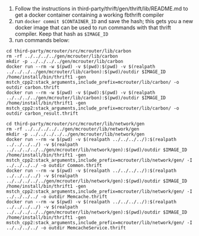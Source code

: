 1. Follow the instructions in third-party/thrift/gen/thrift/lib/README.md to get
   a docker container containing a working fbthrift compiler
2. run `docker commit $CONTAINER_ID` and save the hash; this gets you a new docker
   image that can be used to run commands with that thrift compiler. Keep that hash
   as `$IMAGE_ID`
3. run commands below:

```
cd third-party/mcrouter/src/mcrouter/lib/carbon
rm -rf ../../../../gen/mcrouter/lib/carbon
mkdir -p ../../../../gen/mcrouter/lib/carbon
docker run --rm -w $(pwd) -v $(pwd):$(pwd) -v $(realpath ../../../../gen/mcrouter/lib/carbon):$(pwd)/outdir $IMAGE_ID /home/install/bin/thrift1 -gen mstch_cpp2:stack_arguments,include_prefix=mcrouter/lib/carbon/ -o outdir carbon.thrift
docker run --rm -w $(pwd) -v $(pwd):$(pwd) -v $(realpath ../../../../gen/mcrouter/lib/carbon):$(pwd)/outdir $IMAGE_ID /home/install/bin/thrift1 -gen mstch_cpp2:stack_arguments,include_prefix=mcrouter/lib/carbon/ -o outdir carbon_result.thrift
```

```
cd third-party/mcrouter/src/mcrouter/lib/network/gen
rm -rf ../../../../../gen/mcrouter/lib/network/gen
mkdir -p ../../../../../gen/mcrouter/lib/network/gen
docker run --rm -w $(pwd) -v $(realpath ../../../../):$(realpath ../../../../) -v $(realpath ../../../../../gen/mcrouter/lib/network/gen):$(pwd)/outdir $IMAGE_ID /home/install/bin/thrift1 -gen mstch_cpp2:stack_arguments,include_prefix=mcrouter/lib/network/gen/ -I ../../../../ -o outdir Common.thrift
docker run --rm -w $(pwd) -v $(realpath ../../../../):$(realpath ../../../../) -v $(realpath ../../../../../gen/mcrouter/lib/network/gen):$(pwd)/outdir $IMAGE_ID /home/install/bin/thrift1 -gen mstch_cpp2:stack_arguments,include_prefix=mcrouter/lib/network/gen/ -I ../../../../ -o outdir Memcache.thrift
docker run --rm -w $(pwd) -v $(realpath ../../../../):$(realpath ../../../../) -v $(realpath ../../../../../gen/mcrouter/lib/network/gen):$(pwd)/outdir $IMAGE_ID /home/install/bin/thrift1 -gen mstch_cpp2:stack_arguments,include_prefix=mcrouter/lib/network/gen/ -I ../../../../ -o outdir MemcacheService.thrift
```
